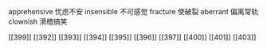 




apprehensive 忧虑不安
insensible 不可感觉
fracture 使破裂
aberrant 偏离常轨
clownish 滑稽搞笑

[[399]]
[[392]]
[[393]]
[[394]]
[[395]]
[[396]]
[[397]]
[[400]]
[[401]]
[[403]]